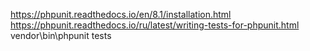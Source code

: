 
https://phpunit.readthedocs.io/en/8.1/installation.html
https://phpunit.readthedocs.io/ru/latest/writing-tests-for-phpunit.html
vendor\bin\phpunit tests
